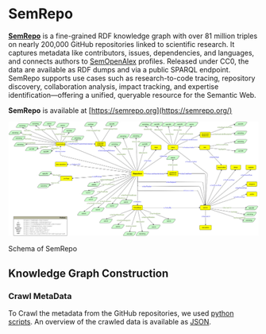 # SemRepo

[**SemRepo**](https://semrepo.org/) is a fine-grained RDF knowledge graph with over 81 million triples on nearly 200,000 GitHub repositories linked to scientific research. It captures metadata like contributors, issues, dependencies, and languages, and connects authors to [SemOpenAlex](https://semopenalex.org/) profiles. Released under CC0, the data are available as RDF dumps and via a public SPARQL endpoint. SemRepo supports use cases such as research-to-code tracing, repository discovery, collaboration analysis, impact tracking, and expertise identification—offering a unified, queryable resource for the Semantic Web.


**SemRepo** is available at [https://semrepo.org](https://semrepo.org/)


![Knowledge Graph Schema](https://raw.githubusercontent.com/abdulrafay97/SemRepo/main/Suplementry-Material/kg-schema.png)


Schema of SemRepo

## Knowledge Graph Construction 

### Crawl MetaData
To Crawl the metadata from the GitHub repositories, we used [python scripts](./Crawling_GitHub_Metadata). An overview of the crawled data is available as [JSON](./Suplementry-Material/aashqar_dsclrcn-pytorch_repo.json).
